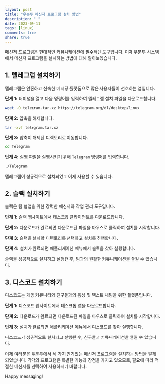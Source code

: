 ```yaml
---
layout: post
title: "우분투 메신저 프로그램 설치 방법"
description: " "
date: 2023-09-11
tags: [linux]
comments: true
share: true
---
```


메신저 프로그램은 현대적인 커뮤니케이션에 필수적인 도구입니다. 이제 우분투 시스템에서 메신저 프로그램을 설치하는 방법에 대해 알아보겠습니다. 

## 1. 텔레그램 설치하기

텔레그램은 안전하고 신속한 메시징 플랫폼으로 많은 사용자들이 선호하는 앱입니다.

**단계 1:** 터미널을 열고 다음 명령어를 입력하여 텔레그램 설치 파일을 다운로드합니다.

```bash
wget -O telegram.tar.xz https://telegram.org/dl/desktop/linux
```

**단계 2:** 압축을 해제합니다.

```bash
tar -xvf telegram.tar.xz
```

**단계 3:** 압축이 해제된 디렉토리로 이동합니다.

```bash
cd Telegram
```

**단계 4:** 실행 파일을 실행시키기 위해 `Telegram` 명령어를 입력합니다.

```bash
./Telegram
```

텔레그램이 성공적으로 설치되었고 이제 사용할 수 있습니다.

## 2. 슬랙 설치하기

슬랙은 팀 협업을 위한 강력한 메신저와 작업 관리 도구입니다.

**단계 1:** 슬랙 웹사이트에서 데스크톱 클라이언트를 다운로드합니다.

**단계 2:** 다운로드가 완료되면 다운로드된 파일을 마우스로 클릭하여 설치를 시작합니다.

**단계 3:** 슬랙을 설치할 디렉토리를 선택하고 설치를 진행합니다.

**단계 4:** 설치가 완료되면 애플리케이션 메뉴에서 슬랙을 찾아 실행합니다.

슬랙을 성공적으로 설치하고 실행한 후, 팀과의 원활한 커뮤니케이션을 즐길 수 있습니다.

## 3. 디스코드 설치하기

디스코드는 게임 커뮤니티와 친구들과의 음성 및 텍스트 채팅을 위한 플랫폼입니다.

**단계 1:** 디스코드 웹사이트에서 데스크톱 앱을 다운로드합니다.

**단계 2:** 다운로드가 완료되면 다운로드된 파일을 마우스로 클릭하여 설치를 시작합니다.

**단계 3:** 설치가 완료되면 애플리케이션 메뉴에서 디스코드를 찾아 실행합니다.

디스코드가 성공적으로 설치되고 실행된 후, 친구들과 커뮤니케이션을 즐길 수 있습니다.

이제 여러분은 우분투에서 세 가지 인기있는 메신저 프로그램을 설치하는 방법을 알게 되었습니다. 각각의 프로그램은 특별한 기능과 장점을 가지고 있으므로, 필요에 따라 적절한 메신저를 선택하여 사용하시기 바랍니다.

Happy messaging!